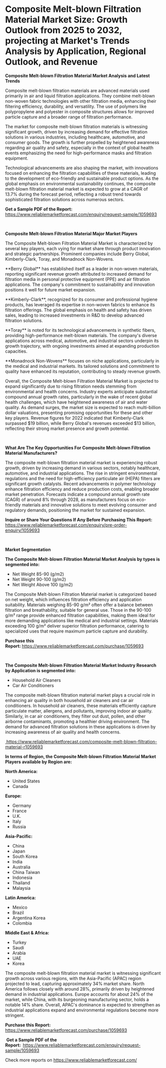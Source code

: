 <p><h1>Composite Melt-blown Filtration Material Market Size: Growth Outlook from 2025 to 2032, projecting at Market's Trends Analysis by Application, Regional Outlook, and Revenue</h1></p><p><strong>Composite Melt-blown Filtration Material Market Analysis and Latest Trends</strong></p>
<p><p>Composite melt-blown filtration materials are advanced materials used primarily in air and liquid filtration applications. They combine melt-blown non-woven fabric technologies with other filtration media, enhancing their filtering efficiency, durability, and versatility. The use of polymers like polypropylene and polyester in composite structures allows for improved particle capture and a broader range of filtration performance.</p><p>The market for composite melt-blown filtration materials is witnessing significant growth, driven by increasing demand for effective filtration solutions in various industries, including healthcare, automotive, and consumer goods. The growth is further propelled by heightened awareness regarding air quality and safety, especially in the context of global health events emphasizing the need for high-performance masks and filtration equipment.</p><p>Technological advancements are also shaping the market, with innovations focused on enhancing the filtration capabilities of these materials, leading to the development of eco-friendly and sustainable product options. As the global emphasis on environmental sustainability continues, the composite melt-blown filtration material market is expected to grow at a CAGR of 13.7% during the forecast period, reflecting a robust trend towards sophisticated filtration solutions across numerous sectors.</p></p>
<p><strong>Get a Sample PDF of the Report:&nbsp;</strong> <a href="https://www.reliablemarketforecast.com/enquiry/request-sample/1059693?utm_campaign=2479&utm_medium=2&utm_source=Github&utm_content=ia&utm_term=22032025&utm_id=composite-melt-blown-filtration-material">https://www.reliablemarketforecast.com/enquiry/request-sample/1059693</a></p>
<p>&nbsp;</p>
<p><strong>Composite Melt-blown Filtration Material Major Market Players</strong></p>
<p><p>The Composite Melt-blown Filtration Material Market is characterized by several key players, each vying for market share through product innovation and strategic partnerships. Prominent companies include Berry Global, Kimberly-Clark, Toray, and Monadnock Non-Wovens.</p><p>**Berry Global** has established itself as a leader in non-woven materials, reporting significant revenue growth attributed to increased demand for filtration media in personal protective equipment (PPE) and air filtration applications. The company's commitment to sustainability and innovation positions it well for future market expansion.</p><p>**Kimberly-Clark**, recognized for its consumer and professional hygiene products, has leveraged its expertise in non-woven fabrics to enhance its filtration offerings. The global emphasis on health and safety has driven sales, leading to increased investments in R&D to develop advanced filtration solutions.</p><p>**Toray** is noted for its technological advancements in synthetic fibers, providing high-performance melt-blown materials. The company's diverse applications across medical, automotive, and industrial sectors underpin its growth trajectory, with ongoing investments aimed at expanding production capacities.</p><p>**Monadnock Non-Wovens** focuses on niche applications, particularly in the medical and industrial markets. Its tailored solutions and commitment to quality have enhanced its reputation, contributing to steady revenue growth.</p><p>Overall, the Composite Melt-blown Filtration Material Market is projected to expand significantly due to rising filtration needs stemming from environmental and health concerns. Industry experts anticipate substantial compound annual growth rates, particularly in the wake of recent global health challenges, which have heightened awareness of air and water quality. As demand surges, the market size is expected to reach multi-billion dollar valuations, presenting promising opportunities for these and other key players. Revenue figures for 2022 indicated that Kimberly-Clark surpassed $19 billion, while Berry Global's revenues exceeded $13 billion, reflecting their strong market presence and growth potential.</p></p>
<p>&nbsp;</p>
<p><strong>What Are The Key Opportunities For Composite Melt-blown Filtration Material Manufacturers?</strong></p>
<p><p>The composite melt-blown filtration material market is experiencing robust growth, driven by increasing demand in various sectors, notably healthcare, automotive, and industrial applications. The rise in stringent environmental regulations and the need for high-efficiency particulate air (HEPA) filters are significant growth catalysts. Recent advancements in polymer technology enhance filtration efficiency and reduce production costs, enabling broader market penetration. Forecasts indicate a compound annual growth rate (CAGR) of around 8% through 2028, as manufacturers focus on eco-friendly materials and innovative solutions to meet evolving consumer and regulatory demands, positioning the market for sustained expansion.</p></p>
<p><strong>Inquire or Share Your Questions If Any Before Purchasing This Report:</strong> <a href="https://www.reliablemarketforecast.com/enquiry/pre-order-enquiry/1059693?utm_campaign=2479&utm_medium=2&utm_source=Github&utm_content=ia&utm_term=22032025&utm_id=composite-melt-blown-filtration-material">https://www.reliablemarketforecast.com/enquiry/pre-order-enquiry/1059693</a></p>
<p>&nbsp;</p>
<p><strong>Market Segmentation</strong></p>
<p><strong>The Composite Melt-blown Filtration Material Market Analysis by types is segmented into:</strong></p>
<p><ul><li>Net Weight 85-90 (g/m2)</li><li>Net Weight 90-100 (g/m2)</li><li>Net Weight Above 100 (g/m2)</li></ul></p>
<p><p>The Composite Melt-blown Filtration Material market is categorized based on net weight, which influences filtration efficiency and application suitability. Materials weighing 85-90 g/m² often offer a balance between filtration and breathability, suitable for general use. Those in the 90-100 g/m² range provide enhanced filtration capabilities, making them ideal for more demanding applications like medical and industrial settings. Materials exceeding 100 g/m² deliver superior filtration performance, catering to specialized uses that require maximum particle capture and durability.</p></p>
<p><strong>Purchase this Report:&nbsp;</strong><a href="https://www.reliablemarketforecast.com/purchase/1059693?utm_campaign=2479&utm_medium=2&utm_source=Github&utm_content=ia&utm_term=22032025&utm_id=composite-melt-blown-filtration-material">https://www.reliablemarketforecast.com/purchase/1059693</a></p>
<p>&nbsp;</p>
<p><strong>The Composite Melt-blown Filtration Material Market Industry Research by Application is segmented into:</strong></p>
<p><ul><li>Household Air Cleaners</li><li>Car Air Conditioners</li></ul></p>
<p><p>The composite melt-blown filtration material market plays a crucial role in enhancing air quality in both household air cleaners and car air conditioners. In household air cleaners, these materials efficiently capture particulate matter, allergens, and pollutants, improving indoor air quality. Similarly, in car air conditioners, they filter out dust, pollen, and other airborne contaminants, promoting a healthier driving environment. The demand for advanced filtration solutions in these applications is driven by increasing awareness of air quality and health concerns.</p></p>
<p><a href="https://www.reliablemarketforecast.com/composite-melt-blown-filtration-material-r1059693?utm_campaign=2479&utm_medium=2&utm_source=Github&utm_content=ia&utm_term=22032025&utm_id=composite-melt-blown-filtration-material">&nbsp;https://www.reliablemarketforecast.com/composite-melt-blown-filtration-material-r1059693</a></p>
<p><strong>In terms of Region, the Composite Melt-blown Filtration Material Market Players available by Region are:</strong></p>
<p>
    <p> <strong> North America: </strong>
        <ul>
            <li>United States</li>
            <li>Canada</li>
        </ul>
        </p> 
    <p> <strong> Europe: </strong>
        <ul>
            <li>Germany</li>
            <li>France</li>
            <li>U.K.</li>
            <li>Italy</li>
            <li>Russia</li>
        </ul>
        </p> 
    <p> <strong> Asia-Pacific: </strong>
        <ul>
            <li>China</li>
            <li>Japan</li>
            <li>South Korea</li>
            <li>India</li>
            <li>Australia</li>
            <li>China Taiwan</li>
            <li>Indonesia</li>
            <li>Thailand</li>
            <li>Malaysia</li>
        </ul>
        </p> 
    <p> <strong> Latin America: </strong>
        <ul>
            <li>Mexico</li>
            <li>Brazil</li>
            <li>Argentina Korea</li>
            <li>Colombia</li>
        </ul>
        </p> 
    <p> <strong> Middle East & Africa: </strong>
        <ul>
            <li>Turkey</li>
            <li>Saudi</li>
            <li>Arabia</li>
            <li>UAE</li>
            <li>Korea</li>
        </ul>
    </p>
    </p>
<p><p>The composite melt-blown filtration material market is witnessing significant growth across various regions, with the Asia-Pacific (APAC) region projected to lead, capturing approximately 34% market share. North America follows closely with around 28%, primarily driven by heightened demand in industrial applications. Europe accounts for about 24% of the market, while China, with its burgeoning manufacturing sector, holds a notable 14% share. Overall, APAC's dominance is expected to strengthen as industrial applications expand and environmental regulations become more stringent.</p></p>
<p><strong>Purchase this Report: </strong><a href="https://www.reliablemarketforecast.com/purchase/1059693?utm_campaign=2479&utm_medium=2&utm_source=Github&utm_content=ia&utm_term=22032025&utm_id=composite-melt-blown-filtration-material">https://www.reliablemarketforecast.com/purchase/1059693</a></p>
<p>&nbsp;<strong>Get a Sample PDF of the Report:&nbsp;&nbsp;</strong><a href="https://www.reliablemarketforecast.com/enquiry/request-sample/1059693?utm_campaign=2479&utm_medium=2&utm_source=Github&utm_content=ia&utm_term=22032025&utm_id=composite-melt-blown-filtration-material">https://www.reliablemarketforecast.com/enquiry/request-sample/1059693</a></p>
<p><strong></strong></p>
<p>Check more reports on <a href="https://www.reliablemarketforecast.com/?utm_campaign=2479&utm_medium=2&utm_source=Github&utm_content=ia&utm_term=22032025&utm_id=composite-melt-blown-filtration-material">https://www.reliablemarketforecast.com/</a></p>
